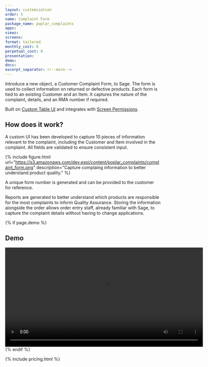 ```yaml
---
layout: customization
order: 5
name: Complaint Form
package_name: poplar_complaints
apps:
views:
screens:
format: tailored
monthly_cost: 0
perpetual_cost: 0
presentation: 
demo: 
docs: 
excerpt_separator: <!--more-->
---
```


Introduce a new object, a Customer Complaint Form, to Sage.  The form
is used to collect information on returned or defective products.  Each
form is tied to an existing Customer and an Item. It captures the nature
of the complaint, details, and an RMA number if required.

Built on [Custom Table UI](/customizations/poplar_customtableui.html) and
integrates with [Screen Permissions](/customizations/poplar_screenperms.html).

<!--more-->

## How does it work?

A custom UI has been developed to capture 10 pieces of information relevant
to the complaint, including the Customer and Item involved in the complaint.
All fields are validated to ensure consistent input.

{% include figure.html url="https://s3.amazonaws.com/dev.expi/content/poplar_complaints/complaint_form.png"
                       description="Capture complaing information to better understand product quality." %}

A unique form number is generated and can be provided to the customer for
reference.

Reports are generated to better understand which products are responsible
for the most complaints to inform Quality Assurance.  Storing the information
alongside the order allows order entry staff, already familiar with Sage, to
capture the complaint details without having to change applications.

{% if page.demo %}
## Demo

<video width="640" controls>
  <source src="{{ page.demo }}" type="video/mp4">
  Your browser doesn't support the video tag.
</video>
{% endif %}

{% include pricing.html %}
